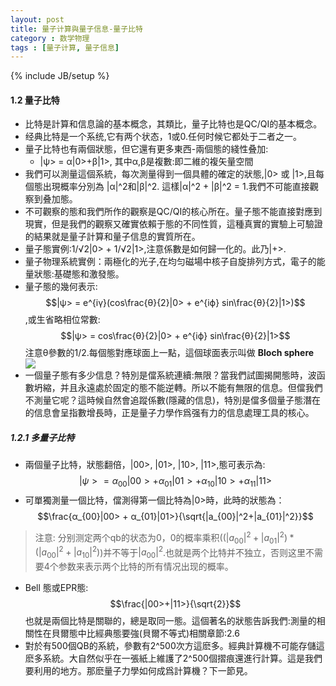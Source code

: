 ```yaml
---
layout: post
title: 量子计算與量子信息-量子比特
category : 数学物理
tags : [量子计算, 量子信息]
---
```

{% include JB/setup %}

#### 1.2 量子比特

- 比特是計算和信息論的基本概念，其類比，量子比特也是QC/QI的基本概念。<!-- excerpt -->
- 经典比特是一个系统,它有两个状态，1或0.任何时候它都处于二者之一。
- 量子比特也有兩個狀態，但它還有更多東西-兩個態的綫性叠加:
	- |ψ> = α|0>+β|1>, 其中α,β是複數:即二維的複矢量空間
- 我們可以測量這個系統，每次測量得到一個具體的確定的狀態,|0> 或 |1>,且每個態出現概率分別為 |α|^2和|β|^2. 這樣|α|^2 + |β|^2 = 1.我們不可能直接觀察到叠加態。
- 不可觀察的態和我們所作的觀察是QC/QI的核心所在。量子態不能直接對應到現實，但是我們的觀察又確實依賴于態的不同性質，這種真實的實驗上可驗證的結果就是量子計算和量子信息的實質所在。
- 量子態實例:1/√2|0> + 1/√2|1>,注意係數是如何歸一化的。此乃|+>.
- 量子物理系統實例：兩極化的光子,在均匀磁場中核子自旋排列方式，電子的能量狀態:基礎態和激發態。
- 量子態的幾何表示: $$|ψ> = e^{iγ}(cos\frac{θ}{2}|0> + e^{iϕ} sin\frac{θ}{2}|1>)$$ ,或生省略相位常數:
	$$|ψ> = cos\frac{θ}{2}|0> + e^{iϕ} sin\frac{θ}{2}|1>$$
	注意θ參數的1/2.每個態對應球面上一點，這個球面表示叫做 <b>Bloch sphere</b>
	<img src="https://upload.wikimedia.org/wikipedia/commons/thumb/f/f4/Bloch_Sphere.svg/384px-Bloch_Sphere.svg.png" />
- 一個量子態有多少信息？特別是儅系統連續:無限？當我們試圖揭開態時，波函數坍縮，并且永遠處於固定的態不能逆轉。所以不能有無限的信息。但儅我們不測量它呢？這時候自然會追蹤係數(隱藏的信息)，特別是儅多個量子態潛在的信息會呈指數增長時，正是量子力學作爲强有力的信息處理工具的核心。
##### 1.2.1 多量子比特
- 兩個量子比特，狀態翻倍，|00>, |01>, |10>, |11>,態可表示為:
$$|ψ> = α_{00}|00> + α_{01}|01> + α_{10}|10> + α_{11}|11>$$
- 可單獨測量一個比特，儅測得第一個比特為|0>時，此時的狀態為：
$$\frac{α_{00}|00> + α_{01}|01>}{\sqrt{|a_{00}|^2+|a_{01}|^2}}$$
> 注意: 分别测定两个qb的状态为0，0的概率乘积($(|a_{00}|^2+|a_{01}|^2)*(|a_{00}|^2+|a_{10}|^2)$)并不等于$|a_{00}|^2$.也就是两个比特并不独立，否则这里不需要4个参数来表示两个比特的所有情况出现的概率。
- Bell 態或EPR態:
$$\frac{|00>+|11>}{\sqrt{2}}$$
也就是兩個比特是關聯的，總是取同一態。這個著名的狀態告訴我們:測量的相關性在貝爾態中比經典態要強(貝爾不等式)相關章節:2.6
- 對於有500個QB的系統，參數有2^500次方這麽多。經典計算機不可能存儲這麽多系統。大自然似乎在一張紙上維護了2^500個摺痕還進行計算。這是我們要利用的地方。那麽量子力學如何成爲計算機？下一節見。
